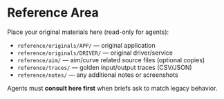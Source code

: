 # Reference Area

Place your original materials here (read-only for agents):

- `reference/originals/APP/` — original application
- `reference/originals/DRIVER/` — original driver/service
- `reference/aim/` — aim/curve related source files (optional copies)
- `reference/traces/` — golden input/output traces (CSV/JSON)
- `reference/notes/` — any additional notes or screenshots

Agents must **consult here first** when briefs ask to match legacy behavior.
